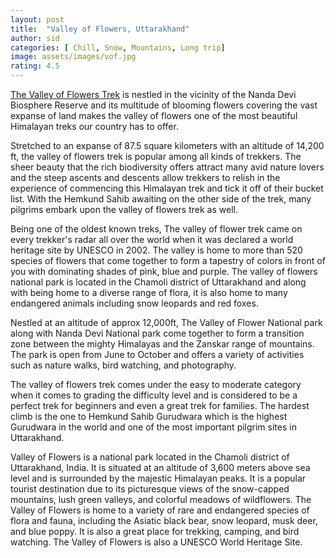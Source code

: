 ```yaml
---
layout: post
title:  "Valley of Flowers, Uttarakhand"
author: sid
categories: [ Chill, Snow, Mountains, Long trip]
image: assets/images/vof.jpg
rating: 4.5
---
```

[The Valley of Flowers Trek](https://www.justwravel.com/package/Valley-of-Flower-Trek) is nestled in the vicinity of the Nanda Devi Biosphere Reserve and its multitude of blooming flowers covering the vast expanse of land makes the valley of flowers one of the most beautiful Himalayan treks our country has to offer.

Stretched to an expanse of 87.5 square kilometers with an altitude of 14,200 ft, the valley of flowers trek is popular among all kinds of trekkers. The sheer beauty that the rich biodiversity offers attract many avid nature lovers and the steep ascents and descents allow trekkers to relish in the experience of commencing this Himalayan trek and tick it off of their bucket list. With the Hemkund Sahib awaiting on the other side of the trek, many pilgrims embark upon the valley of flowers trek as well. 

Being one of the oldest known treks, The valley of flower trek came on every trekker's radar all over the world when it was declared a world heritage site by UNESCO in 2002. The valley is home to more than 520 species of flowers that come together to form a tapestry of colors in front of you with dominating shades of pink, blue and purple. The valley of flowers national park is located in the Chamoli district of Uttarakhand and along with being home to a diverse range of flora, it is also home to many endangered animals including snow leopards and red foxes. 

Nestled at an altitude of approx 12,000ft, The Valley of Flower National park along with Nanda Devi National park come together to form a transition zone between the mighty Himalayas and the Zanskar range of mountains. The park is open from June to October and offers a variety of activities such as nature walks, bird watching, and photography.

The valley of flowers trek comes under the easy to moderate category when it comes to grading the difficulty level and is considered to be a perfect trek for beginners and even a great trek for families. The hardest climb is the one to Hemkund Sahib Gurudwara which is the highest Gurudwara in the world and one of the most important pilgrim sites in Uttarakhand. 

Valley of Flowers is a national park located in the Chamoli district of Uttarakhand, India. It is situated at an altitude of 3,600 meters above sea level and is surrounded by the majestic Himalayan peaks. It is a popular tourist destination due to its picturesque views of the snow-capped mountains, lush green valleys, and colorful meadows of wildflowers. The Valley of Flowers is home to a variety of rare and endangered species of flora and fauna, including the Asiatic black bear, snow leopard, musk deer, and blue poppy. It is also a great place for trekking, camping, and bird watching. The Valley of Flowers is also a UNESCO World Heritage Site.


<div class="pa-carousel-widget" style="width:100%; height:480px; display:none;"
  data-link="https://www.justwravel.com/package/Valley-of-Flower-Trek"
  data-title="Valley of Flowers, Uttarakhand"
  data-description="Chill, Snow, Mountains, Long trip"
  data-delay="3">
  <object data="https://lh3.googleusercontent.com/JogRrpZdL_TODsuDOh5PEqc0hcCcz9_N5_-SC2uVQxEkCRdwD_x2GZZboXZYoxFrOhR7ZDQvq4-ktcDB3SyWBHReo-B4ZplKUkAwkfHy5a7HsFbPcs0vDdrXmTU4BYc3L2JJO72X5q8=w1920-h1080"></object>
  <object data="https://lh3.googleusercontent.com/6lqeTwMtWUlLwMhPOxk7DoMLoJQPKw-cwxn8wqcE5UY7QAZX2TS5sEgcuNOgi6GTSHbsfwCYqL_gk9rRy8GI4us-MC8A5N4i_B-r_fv8-CwjIOiofNAOWCUGNpabZMN6ZSzn6Nq2YN0=w1920-h1080"></object>
  <object data="https://lh3.googleusercontent.com/jPAX7SEcCrdSEdq7jZb_0rdG926z9WgUSM6zaaf2bWZHO9RdO26gl5cxhOdfnNqCsh3KjBy0SqoNTZkikAgulwfV9V5g5-z-FEApqNGeTZSZdc40hiAFIhs3sqFSBbo2R2oVbpgitbo=w1920-h1080"></object>
  <object data="https://lh3.googleusercontent.com/LpBI7ciKwH5T3XQn_uAcBjFISWMh0PqPdOZPPeqPyXt9GoW5KQBli091SHaawJriG-3oNAOCQm2L9Rbp5H3OWqVP_XAOOSsmXUvv3RTwmIdfDqB8-kjZEDjMCIo8xCl6md-SHzI47Xo=w1920-h1080"></object>
  <object data="https://lh3.googleusercontent.com/7XITjGxIjZ2NofC-2vOQrypXAHjOiwoz2PDWZ8EiCnZIGownJOBVtITCmRTlRcjzcwuKKhoIzzcpMmIBbAJgQlvll4cvuqlmUUJQjzXoyZvLJIm-yJ-AdaVDo7urRJsdiS4LKVt38qA=w1920-h1080"></object>
  <object data="https://lh3.googleusercontent.com/KQeG-Hs9KC2py0R709FR__Ge7wJelt-CfJNugUspCIdwhWqx4az9i5dwnn7NQZU29R2q0EzPShjUB9WY609xx2Iw0DJfmzjaf_HTEEh88o6PGw0RuNA5PDM7S8VQTY3bXKT9bIXpb6Y=w1920-h1080"></object>
  <object data="https://lh3.googleusercontent.com/UWQTBV6Zg7lUYa5Qqa24ZoEtsxk3ZenkF7y39bb5vbAxZ0gE-jqzHAm-F-oGH1oXQbNbyrCFabd_2oXJZL5aFFKOg5LqtcpGv4zoZsbItr_OzVdKdgKKOFJZatRJB_B7SHVXNxkTDyU=w1920-h1080"></object>
  <object data="https://lh3.googleusercontent.com/HjfBC0ARrixN7nXSNcMrQDD-UrEx64ag0528W-jrsPEev8kazGTcGMMhDP7nTSdZBieb19IavtLq-r1R5TYY0G2AWd22sprFCZE7awgzBy7YRgR9nlX5o6AbzmlxGj6FRMQ_O1GLUb8=w1920-h1080"></object>
  <object data="https://lh3.googleusercontent.com/Qa2DHTjekoha6TahbYuMftj4Z1V49O71WhA7rZ2Wro8p1PI8mzf99g2_qT1v9mlZnRMm2-YMZmoAsNCfrqN77sKenSvjaA-Qvwg30Fw8my0VJ3s3sn0A7Wf-ANLSufZZ7S91Dt1Zi3Q=w1920-h1080"></object>
  <object data="https://lh3.googleusercontent.com/z2eTR1wgcFrbRskHYGU32cgV2dcKNs-hC0BTuzQZLluGR3CgruYszUbCLtaxKT76actExe_RXO9eIBvHk5NSXUSYwQNh0F-ZcvecitJZjd50Ld0b_ndjTy6Rt1u9s6BpHq459mOdrTM=w1920-h1080"></object>
  <object data="https://lh3.googleusercontent.com/h-OECbcdIWBftOeXi5j3xgzKYkC5Vyuv4AB_JQ4onGxHgu2V0D2MwwlmS4BGllUJ-H4R-n20t8eIbCMvMrFShoAJKGuxOvHQGMmxnrB2gpzLildP13gA9IrWEx1mb7TKyNEThvsAZqw=w1920-h1080"></object>
  <object data="https://lh3.googleusercontent.com/2P68fIUyDdi9gRofl1EAzB1EHg7Mt1iNL7BUwdkmW0Gvzze3uM249qkoVl24K7w7kMZBAD9cl0y__dUUEC5dd36XgpNYCQrAuLzNEicYMmYZ9LH52dnQS0Ve9VsMU8QalYOF7hyJN1Y=w1920-h1080"></object>
  <object data="https://lh3.googleusercontent.com/uIgpin5EAKeIY4WWrkpyuHWysyYOLThzEdIMi3DxDPB0OEcu9QWrswp3R0SzgC2fB8WqKCcuZsxk2Kva49HB5TnpihZQPauSlrnwNkZBnuWdGuxhtvBupv853NAqxAU0rJFc0AAYKNg=w1920-h1080"></object>
  <object data="https://lh3.googleusercontent.com/U3Jr469DPlck3WE63Uo7zjFMPknFkQedoG5vTMvHFhRtPgowc_6bMkxzo0b77kFaVfp1hCp6fwKyMpkwPgKlj57_9uRT7ayPlOXv0Qv-Zuv9ag2QTAozgQ9SpC2RnTwcLUTNGXUT0wI=w1920-h1080"></object>
</div>

